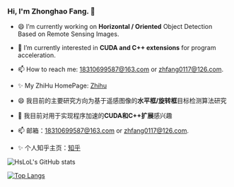 ### Hi, I'm Zhonghao Fang. 👋

<!--
**HsLOL/HsLoL** is a ✨ _special_ ✨ repository because its `README.md` (this file) appears on your GitHub profile.

Here are some ideas to get you started:


- 👯 I’m looking to collaborate on ...
- 🤔 I’m looking for help with ...
- 💬 Ask me about ...

- 😄 Pronouns: ...
- ⚡ Fun fact: ...
--🔭
-->

- 😄 I’m currently working on **Horizontal / Oriented** Object Detection Based on Remote Sensing Images.
- 🌱 I’m currently interested in **CUDA and C++ extensions** for program acceleration.
- 📫 How to reach me: 18310699587@163.com or zhfang0117@126.com.
- ✨ My ZhiHu HomePage: [Zhihu](https://www.zhihu.com/people/fhs-37)  



  
    
- 😄 我目前的主要研究方向为基于遥感图像的**水平框/旋转框**目标检测算法研究
- 🌱 我目前对用于实现程序加速的**CUDA和C++扩展**感兴趣
- 📫 邮箱：18310699587@163.com or zhfang0117@126.com.
- ✨ 个人知乎主页：[知乎](https://www.zhihu.com/people/fhs-37)

![HsLoL's GitHub stats](https://github-readme-stats.vercel.app/api?username=HsLoL&show_icons=true&theme=tokyonight)

[![Top Langs](https://github-readme-stats.vercel.app/api/top-langs/?username=HsLoL&layout=compact)](https://github.com/HsLoL/github-readme-stats)

